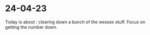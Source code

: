 # 24-04-23

Today is about : clearing down a bunch of the wessex stuff. Focus on getting the number down.
